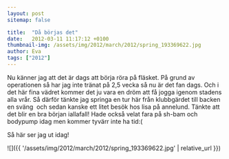 ```yaml
---
layout: post
sitemap: false

title:  "Då börjas det"
date:   2012-03-11 11:17:12 +0100
thumbnail-img: /assets/img/2012/march/2012/spring_193369622.jpg
author: Eva
tags: ["2012"]
---
```


Nu känner jag att det är dags att börja röra på fläsket. På grund av operationen så har jag inte tränat på 2,5 vecka så nu är det fan dags. Och i det här fina vädret kommer det ju vara en dröm att få jogga igenom stadens alla vrår. Så därför tänkte jag springa en tur här från klubbgärdet till backen en sväng  och sedan kanske ett litet besök hos lisa på annelund. Tänkte att det blir en bra början iallafall! Hade också velat fara på sh-bam och bodypump idag men kommer tyvärr inte ha tid:(






Så här ser jag ut idag!

![]({{ '/assets/img/2012/march/2012/spring_193369622.jpg'  | relative_url }})

